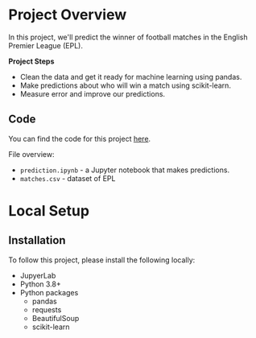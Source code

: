 # Project Overview

In this project, we'll predict the winner of football matches in the English Premier League (EPL).  

**Project Steps**

* Clean the data and get it ready for machine learning using pandas.
* Make predictions about who will win a match using scikit-learn.
* Measure error and improve our predictions.

## Code

You can find the code for this project [here](https://github.com/farazbaig01/Project/blob/main/prediction.ipynb).

File overview:

* `prediction.ipynb` - a Jupyter notebook that makes predictions.
* `matches.csv` - dataset of EPL
# Local Setup

## Installation

To follow this project, please install the following locally:

* JupyerLab
* Python 3.8+
* Python packages
    * pandas
    * requests
    * BeautifulSoup
    * scikit-learn

